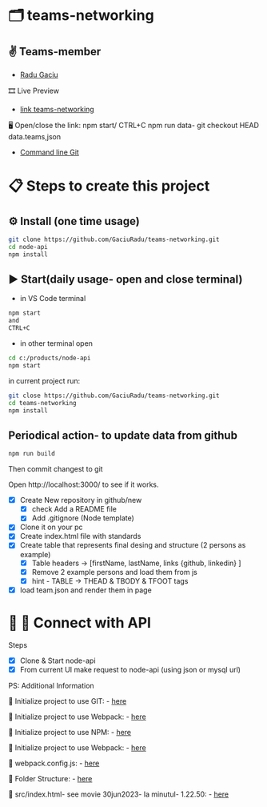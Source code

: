 # 🗂️ teams-networking

## ✌️ Teams-member

- [Radu Gaciu](https://github.com/GaciuRadu/teams-networking)

🎞 Live Preview

- [link teams-networking](https://gaciuradu.github.io/teams-networking/)

🖥️ Open/close the link: npm start/ CTRL+C
npm run data- git checkout HEAD data.teams,json

- [Command line Git](https://docs.gitlab.com/ee/gitlab-basics/start-using-git.html)

# 📋 Steps to create this project

## ⚙️ Install (one time usage)

```sh
git clone https://github.com/GaciuRadu/teams-networking.git
cd node-api
npm install
```

## ▶️ Start(daily usage- open and close terminal)

- in VS Code terminal

```sh
npm start
and
CTRL+C

```

- in other terminal open

```sh
cd c:/products/node-api
npm start
```

in current project run:

```sh
git close https://github.com/GaciuRadu/teams-networking.git
cd teams-networking
npm install
```

## Periodical action- to update data from github

```sh
npm run build
```

Then commit changest to git

Open http://localhost:3000/ to see if it works.

- [x] Create New repository in github/new
  - [x] check Add a README file
  - [x] Add .gitignore (Node template)
- [x] Clone it on your pc
- [x] Create index.html file with standards
- [x] Create table that represents final desing and structure (2 persons as example)
  - [x] Table headers -> [firstName, lastName, links {github, linkedin} ]
  - [x] Remove 2 example persons and load them from js
  - [x] hint - TABLE -> THEAD & TBODY & TFOOT tags
- [x] load team.json and render them in page

# 🧩 🔎 Connect with API

Steps

- [x] Clone & Start node-api
- [x] From current UI make request to node-api (using json or mysql url)

PS: Additional Information

📃 Initialize project to use GIT: - [here](https://nmatei.github.io/web-intro-presentation/js#/git-init)

📄 Initialize project to use Webpack: - [here](https://nmatei.github.io/web-intro-presentation/js#/webpack-init)

📄 Initialize project to use NPM: - [here](https://nmatei.github.io/web-intro-presentation/js#/npm-init0)

📄 Initialize project to use Webpack: - [here](https://nmatei.github.io/web-intro-presentation/js#/webpack-init)

📄 webpack.config.js: - [here](https://nmatei.github.io/web-intro-presentation/js#/webpack-config)

📄 Folder Structure: - [here](https://nmatei.github.io/web-intro-presentation/js#/webpack-folder-structure)

📄 src/index.html- see movie 30jun2023- la minutul- 1.22.50: - [here](https://nmatei.github.io/web-intro-presentation/js#/remove-script-from-html)
